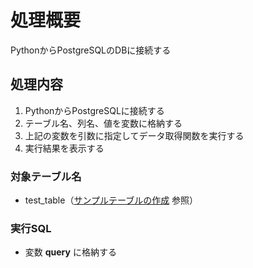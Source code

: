 # 処理概要

PythonからPostgreSQLのDBに接続する

## 処理内容

1. PythonからPostgreSQLに接続する
2. テーブル名、列名、値を変数に格納する
3. 上記の変数を引数に指定してデータ取得関数を実行する
4. 実行結果を表示する

### 対象テーブル名

* test_table（[サンプルテーブルの作成](https://github.com/junichitashiro/Technical-Notes/blob/master/DB/PostgreSQL/サンプルテーブルの作成.md) 参照）

### 実行SQL

* 変数 **query** に格納する
